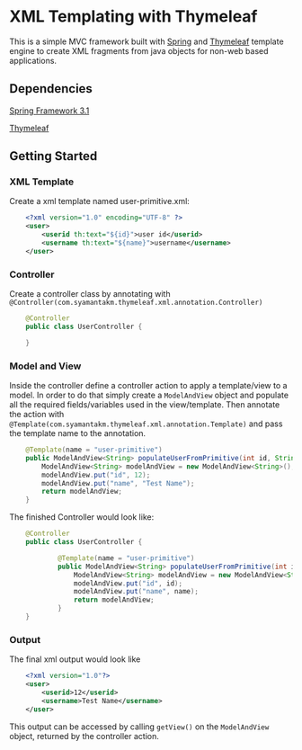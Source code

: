 XML Templating with Thymeleaf
=============================

This is a simple MVC framework built with [Spring](http://www.springsource.org/) and [Thymeleaf](http://www.thymeleaf.org/)
template engine to create XML fragments from java objects for non-web based applications.


Dependencies
------------

[Spring Framework 3.1](http://www.springsource.org/)

[Thymeleaf](http://www.thymeleaf.org/)


Getting Started
---------------

### XML Template

Create a xml template named user-primitive.xml:

```xml
    <?xml version="1.0" encoding="UTF-8" ?>
    <user>
        <userid th:text="${id}">user id</userid>
        <username th:text="${name}">username</username>
    </user>
```

### Controller

Create a controller class by annotating with `@Controller(com.syamantakm.thymeleaf.xml.annotation.Controller)`
```java
    @Controller
    public class UserController {

    }
```
### Model and View

Inside the controller define a controller action to apply a template/view to a model. In order to do that simply create
a `ModelAndView` object and populate all the required fields/variables used in the view/template. Then annotate the action
with `@Template(com.syamantakm.thymeleaf.xml.annotation.Template)` and pass the template name to the annotation.

```java
    @Template(name = "user-primitive")
    public ModelAndView<String> populateUserFromPrimitive(int id, String name) {
        ModelAndView<String> modelAndView = new ModelAndView<String>();
        modelAndView.put("id", 12);
        modelAndView.put("name", "Test Name");
        return modelAndView;
    }
```

The finished Controller would look like:

```java
    @Controller
    public class UserController {

            @Template(name = "user-primitive")
            public ModelAndView<String> populateUserFromPrimitive(int id, String name) {
                ModelAndView<String> modelAndView = new ModelAndView<String>();
                modelAndView.put("id", id);
                modelAndView.put("name", name);
                return modelAndView;
            }
    }
```
### Output

The final xml output would look like

```xml
    <?xml version="1.0"?>
    <user>
        <userid>12</userid>
        <username>Test Name</username>
    </user>
```

This output can be accessed by calling `getView()` on the `ModelAndView` object, returned by the controller action.

